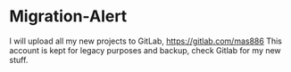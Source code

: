 # Migration-Alert
I will upload all my new projects to GitLab, https://gitlab.com/mas886
This account is kept for legacy purposes and backup, check Gitlab for my new stuff.

